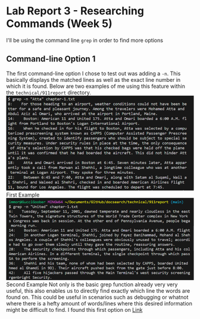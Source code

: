 # Lab Report 3 - Researching Commands (Week 5) 
I'll be using the command line ```grep``` in order to find more options
## Command-line Option 1
The first command-line option I chose to test out was adding a ```-n```. This basically displays the matched lines as well as the exact line number in which it is found. Below are two examples of me using this feature within the ```technical/911report``` directory. 
![Image](ex1pt1.PNG)
First Example
![Image](ex1pt2.PNG)
Second Example
Not only is the basic grep function already very very useful, this also enables us to directly find exactly which line the words are found on. This could be useful in scenarios such as debugging or whatnot where there is a hefty amount of words/lines where this desired information might be difficult to find. I found this first option on [Link](https://www.geeksforgeeks.org/grep-command-in-unixlinux/)
